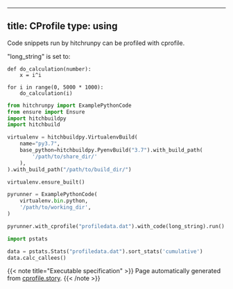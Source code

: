 
---
title: CProfile
type: using
---



Code snippets run by hitchrunpy can be
profiled with cprofile.


"long_string" is set to:

```
def do_calculation(number):
    x = i^i

for i in range(0, 5000 * 1000):
    do_calculation(i)

```



```python
from hitchrunpy import ExamplePythonCode
from ensure import Ensure
import hitchbuildpy
import hitchbuild

virtualenv = hitchbuildpy.VirtualenvBuild(
    name="py3.7",
    base_python=hitchbuildpy.PyenvBuild("3.7").with_build_path(
        '/path/to/share_dir/'
    ),
).with_build_path("/path/to/build_dir/")

virtualenv.ensure_built()

pyrunner = ExamplePythonCode(
    virtualenv.bin.python,
    '/path/to/working_dir',
)

```






```python
pyrunner.with_cprofile("profiledata.dat").with_code(long_string).run()

import pstats

data = pstats.Stats("profiledata.dat").sort_stats('cumulative')
data.calc_callees()

```









{{< note title="Executable specification" >}}
Page automatically generated from <a href="https://github.com/hitchdev/hitchstory/blob/master/hitch/cprofile.story">cprofile.story</a>.
{{< /note >}}
